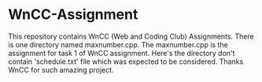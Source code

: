 # WnCC-Assignment
This repository contains WnCC (Web and Coding Club) Assignments.
There is one directory named maxnumber.cpp.
The maxnumber.cpp is the assignment for task 1 of WnCC assignment.
Here's the directory don't contain 'schedule.txt' file which was expected to be considered.
Thanks WnCC for such amazing project.
